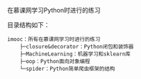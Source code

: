 在慕课网学习Python时进行的练习

目录结构如下：

```
imooc：所有在慕课网学习时进行的练习
	├─closure&decorator：Python闭包和装饰器
	├─MachineLearning：机器学习和sklearn库
	├─oop：Python面向对象编程
	└─spider：Python简单爬虫框架的结构
```

